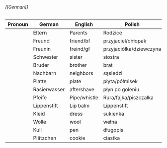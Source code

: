 ###### [[German]]
|Pronoun|German|English|Polish|
|---|---|---|---|
||Eltern|Parents|Rodzice|
||Freund|friend/bf|przyjaciel/chłopak|
||Freunin|freind/gf|przyjaciółka/dziewczyna|
||Schwester|sister|siostra|
||Bruder|brother|brat|
||Nachbarn| neighbors |sąsiedzi
||Platte|plate|płyta/półmisek|
||Rasierwasser|aftershave|płyn po goleniu|
||Pfeife|Pipe/whistle|Rura/fajka/piszczałka|
||Lippenstift|Lip balm|Lippenstift|
||Kleid|dress|sukienka|
||Wolle|wool|wełna|
||Kuli|pen|długopis|
||Plätzchen|cookie|ciastka|



